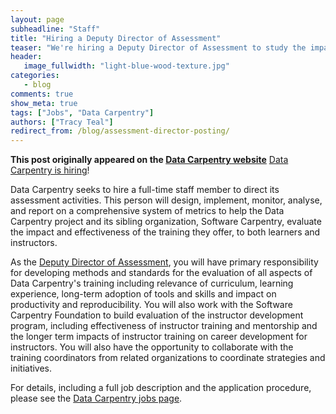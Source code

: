 ```yaml
---
layout: page
subheadline: "Staff"
title: "Hiring a Deputy Director of Assessment"
teaser: "We're hiring a Deputy Director of Assessment to study the impact we are having"
header:
   image_fullwidth: "light-blue-wood-texture.jpg"
categories:
   - blog
comments: true
show_meta: true
tags: ["Jobs", "Data Carpentry"]
authors: ["Tracy Teal"]
redirect_from: /blog/assessment-director-posting/
--- 
```


**This post originally appeared on the [Data Carpentry website](https://datacarpentry.org)**
[Data Carpentry is hiring](http://www.datacarpentry.org/jobs/)!

Data Carpentry seeks to hire a full-time staff member to direct its assessment activities.
This person will design, implement, monitor, analyse, and report on a comprehensive system of metrics
to help the Data Carpentry project and its sibling organization, Software Carpentry,
evaluate the impact and effectiveness of the training they offer,
to both learners and instructors.

As the [Deputy Director of Assessment](http://www.datacarpentry.org/jobs/),
you will have primary responsibility for developing methods and standards for the evaluation of all aspects of Data Carpentry's training
including relevance of curriculum, learning experience, long-term adoption of tools and skills and impact on productivity and reproducibility.
You will also work with the Software Carpentry Foundation to build evaluation of the instructor development program,
including effectiveness of instructor training and mentorship
and the longer term impacts of instructor training on career development for instructors.
You will also have the opportunity to collaborate with the training coordinators from related organizations
to coordinate strategies and initiatives.

For details,
including a full job description and the application procedure,
please see the [Data Carpentry jobs page](http://www.datacarpentry.org/jobs/).
